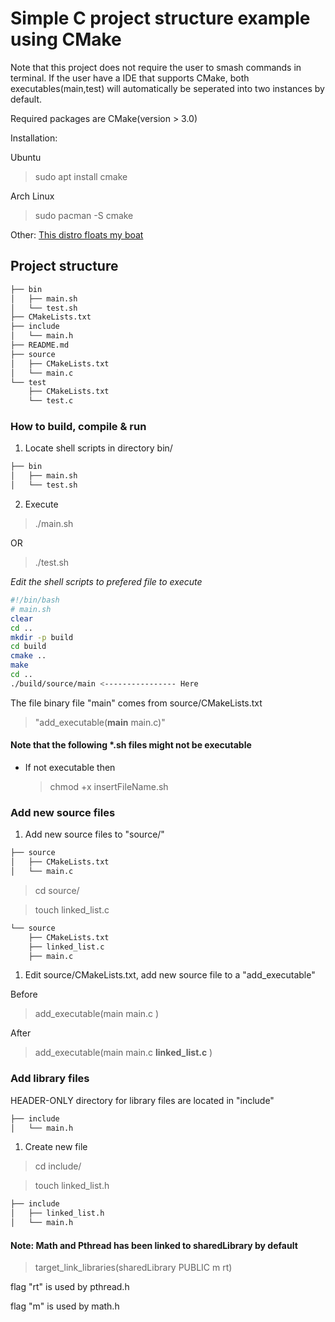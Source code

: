 # Simple C project structure example using CMake

Note that this project does not require the user to smash commands in terminal.
If the user have a IDE that supports CMake, both executables(main,test) will automatically be seperated into two instances by default.

Required packages are CMake(version > 3.0)

Installation:

Ubuntu

> sudo apt install cmake

Arch Linux

> sudo pacman -S cmake

Other: [This distro floats my boat](https://cmake.org/download/)

## Project structure

```bash
├── bin
│   ├── main.sh
│   └── test.sh
├── CMakeLists.txt
├── include
│   └── main.h
├── README.md
├── source
│   ├── CMakeLists.txt
│   └── main.c
└── test
    ├── CMakeLists.txt
    └── test.c
```

### How to build, compile & run

1. Locate shell scripts in directory bin/

```bash
├── bin
│   ├── main.sh 
│   └── test.sh

```

2. Execute

> ./main.sh

OR

> ./test.sh

*Edit the shell scripts to prefered file to execute*

```bash
#!/bin/bash 
# main.sh
clear
cd ..
mkdir -p build
cd build
cmake ..
make
cd ..
./build/source/main <---------------- Here
```
The file binary file "main" comes from source/CMakeLists.txt

> "add_executable(**main** main.c)"

#### Note that the following *.sh files might not be executable

- If not executable then

    > chmod +x insertFileName.sh

### Add new source files

1. Add new source files to "source/" 

```bash
├── source
│   ├── CMakeLists.txt
│   └── main.c
```

> cd source/

> touch linked_list.c

```bash
└── source
    ├── CMakeLists.txt
    ├── linked_list.c
    ├── main.c
```

1. Edit source/CMakeLists.txt, add new source file to  a "add_executable"

Before

> add_executable(main 
    main.c
)

After

> add_executable(main 
    main.c
    **linked_list.c**
)



### Add library files

HEADER-ONLY directory for library files are located in "include"

```bash
├── include
│   └── main.h
```

1. Create new file

> cd include/

> touch linked_list.h

```bash
├── include
│   ├── linked_list.h
│   └── main.h
```


#### Note: Math and Pthread has been linked to sharedLibrary by default

> target_link_libraries(sharedLibrary PUBLIC m rt)

flag "rt" is used by pthread.h

flag "m" is used by math.h

